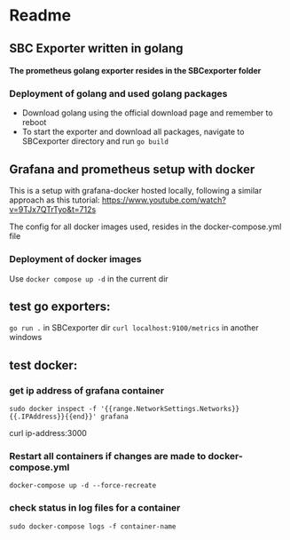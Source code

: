 # Readme
## SBC Exporter written in golang
#### The prometheus golang exporter resides in the SBCexporter folder

### Deployment of golang and used golang packages
- Download golang using the official download page and remember to reboot
- To start the exporter and download all packages, navigate to SBCexporter directory and run
``` go build ```

## Grafana and prometheus setup with docker

This is a setup with grafana-docker hosted locally, following a similar approach as this tutorial:
https://www.youtube.com/watch?v=9TJx7QTrTyo&t=712s

The config for all docker images used, resides in the docker-compose.yml file

### Deployment of docker images
Use
``` docker compose up -d ```
in the current dir
## test go exporters:
``` go run . ``` in SBCexporter dir
```curl localhost:9100/metrics``` in another windows

## test docker:
### get ip address of grafana container
``` sudo docker inspect -f '{{range.NetworkSettings.Networks}}{{.IPAddress}}{{end}}' grafana ```

curl ip-address:3000

### Restart all containers if changes are made to docker-compose.yml
``` docker-compose up -d --force-recreate ```

### check status in log files for a container
```sudo docker-compose logs -f container-name ```
